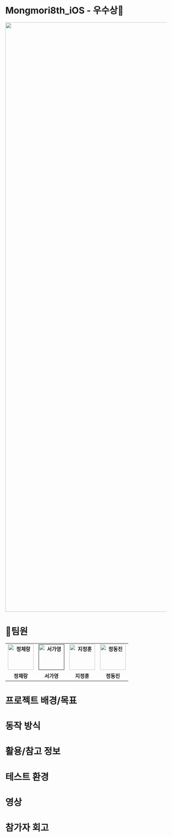 # Mongmori8th_iOS - 우수상🏅

<p align="center">
<img width="1838" alt="스크린샷 2023-04-12 오후 3 52 02" src="https://github.com/Mongmori8th/Mongmori8th_iOS/assets/73868968/109c0611-21d8-4cac-8e83-12a67fbfee26">
</p>

# 🍊팀원
<div align="center">
  <table style="font-weight: bold">
    <tr>
      <td align="center">
        <a href="cpfkd892035@gmail.com">
          <img alt="정체랑" src="https://github.com/Mongmori8th/Mongmori8th_iOS/assets/73868968/e28362fd-2b3e-419a-bce9-758b099d9be8" width="80" />
        </a>
      </td>
      <td align="center">
        <a href="">
          <img alt="서가영" src="https://github.com/Mongmori8th/Mongmori8th_iOS/assets/73868968/5a932c4c-59d9-4cfc-b4bc-ba358978a075" width="80" />
        </a>
      </td>
      <td align="center">
        <a href="https://github.com/jeonghoonji">
          <img alt="지정훈" src="https://github.com/Mongmori8th/Mongmori8th_iOS/assets/73868968/fc9af47d-41e1-4450-94c8-9494e9c65662" width="80" />
        </a>
      </td>
      <td align="center">
        <a href="https://github.com/eastsun92">
          <img alt="정동진" src="https://github.com/Mongmori8th/Mongmori8th_iOS/assets/73868968/6a81b2c7-3814-480f-9378-0c7e50a9575b" width="80" />
        </a>
      </td>
    </tr>
    <tr>
      <td align="center">정체랑</td>
      <td align="center">서가영</td>
      <td align="center">지정훈</td>
      <td align="center">정동진</td>
    </tr>
  </table>
</div>

# 프로젝트 배경/목표

# 동작 방식

# 활용/참고 정보

# 테스트 환경

# 영상

# 참가자 회고
